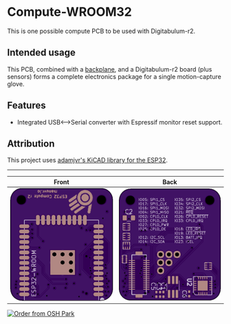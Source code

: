 # Compute-WROOM32

This is one possible compute PCB to be used with Digitabulum-r2.

## Intended usage

This PCB, combined with a [backplane](../r2-Backplane), and a Digitabulum-r2 board (plus sensors) forms a complete electronics package for a single motion-capture glove.


## Features

* Integrated USB<-->Serial converter with Espressif monitor reset support.

## Attribution
This project uses [adamjvr's KiCAD library for the ESP32](https://github.com/adamjvr/ESP32-kiCAD-Footprints).

------------------------

Front | Back
:-------:|:------:
![Front](osh-render-front.png) | ![Back](osh-render-back.png)


[<img src="https://oshpark.com/assets/badge-5b7ec47045b78aef6eb9d83b3bac6b1920de805e9a0c227658eac6e19a045b9c.png" alt="Order from OSH Park">](https://oshpark.com/shared_projects/hVqI4pTY)
